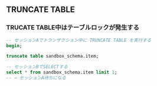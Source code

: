 ## TRUNCATE TABLE

### TRUCATE TABLE中はテーブルロックが発生する

```sql
-- セッションAでトランザクション中に TRUNCATE TABLE を実行する
begin;

truncate table sandbox_schema.item;

```

```sql
-- セッションBでSELECTする
select * from sandbox_schema.item limit 1;
-- → セッションA待ちになる
```



